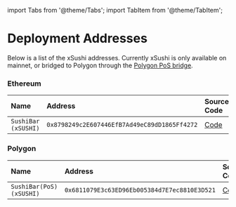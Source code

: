 import Tabs from '@theme/Tabs'; import TabItem from '@theme/TabItem';

# Deployment Addresses

Below is a list of the xSushi addresses. Currently xSushi is only available on mainnet, or bridged to Polygon through the [Polygon PoS bridge](https://portal.polygon.technology/bridge).

<Tabs>

<TabItem value='ethereum' label='Ethereum' default>

### Ethereum

| Name | Address | Source Code | Explorer |
| :-- | :-- | :-- | :-- |
| `SushiBar (xSUSHI)` | `0x8798249c2E607446EfB7Ad49eC89dD1865Ff4272` | [Code](https://github.com/sushiswap/sushiswap/blob/archieve/master/contracts/SushiBar.sol) | [Link](https://etherscan.io/token/0x8798249c2E607446EfB7Ad49eC89dD1865Ff4272) |

</TabItem>

<TabItem value='polygon' label='Polygon' default>

### Polygon

| Name | Address | Source Code | Explorer |
| :-- | :-- | :-- | :-- |
| `SushiBar(PoS) (xSUSHI)` | `0x6811079E3c63ED96Eb005384d7E7ec8810E3D521` | [Code](https://github.com/sushiswap/sushiswap/blob/archieve/master/contracts/SushiBar.sol) | [Link](https://polygonscan.com/token/0x6811079E3c63ED96Eb005384d7E7ec8810E3D521) |

</TabItem>

</Tabs>
